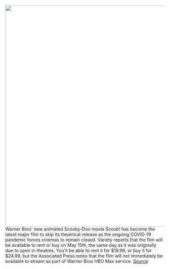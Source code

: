 <img src='https://cdn.vox-cdn.com/thumbor/z4l1kQhLa3FTrBNUEEfyjrxKO_M=/223x0:950x453/1200x800/filters:focal(454x141:626x313)/cdn.vox-cdn.com/uploads/chorus_image/image/66687717/8e1965b7_e24f_4356_8716_0099799f7d63_Scoob.0.jpg' width='700px' /><br/>
Warner Bros' new animated Scooby-Doo movie Scoob! has become the latest major film to skip its theatrical release as the ongoing COVID-19 pandemic forces cinemas to remain closed. Variety reports that the film will be available to rent or buy on May 15th, the same day as it was originally due to open in theatres. You'll be able to rent it for $19.99, or buy it for $24.99, but the Associated Press notes that the film will not immediately be available to stream as part of Warner Bros HBO Max service.
<a href='https://www.theverge.com/2020/4/22/21230806/scoob-theatrical-release-home-rental-buy-scooby-doo-warner-bros-coronavirus'> Source <a/>